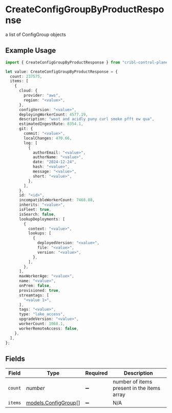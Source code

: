 # CreateConfigGroupByProductResponse

a list of ConfigGroup objects

## Example Usage

```typescript
import { CreateConfigGroupByProductResponse } from "cribl-control-plane/models/operations";

let value: CreateConfigGroupByProductResponse = {
  count: 237575,
  items: [
    {
      cloud: {
        provider: "aws",
        region: "<value>",
      },
      configVersion: "<value>",
      deployingWorkerCount: 4577.19,
      description: "woot and acidly puny curl smoke pfft ew qua",
      estimatedIngestRate: 8354.1,
      git: {
        commit: "<value>",
        localChanges: 470.66,
        log: [
          {
            authorEmail: "<value>",
            authorName: "<value>",
            date: "2024-12-24",
            hash: "<value>",
            message: "<value>",
            short: "<value>",
          },
        ],
      },
      id: "<id>",
      incompatibleWorkerCount: 7468.88,
      inherits: "<value>",
      isFleet: true,
      isSearch: false,
      lookupDeployments: [
        {
          context: "<value>",
          lookups: [
            {
              deployedVersion: "<value>",
              file: "<value>",
              version: "<value>",
            },
          ],
        },
      ],
      maxWorkerAge: "<value>",
      name: "<value>",
      onPrem: false,
      provisioned: true,
      streamtags: [
        "<value 1>",
      ],
      tags: "<value>",
      type: "lake_access",
      upgradeVersion: "<value>",
      workerCount: 1068.1,
      workerRemoteAccess: false,
    },
  ],
};
```

## Fields

| Field                                               | Type                                                | Required                                            | Description                                         |
| --------------------------------------------------- | --------------------------------------------------- | --------------------------------------------------- | --------------------------------------------------- |
| `count`                                             | *number*                                            | :heavy_minus_sign:                                  | number of items present in the items array          |
| `items`                                             | [models.ConfigGroup](../../models/configgroup.md)[] | :heavy_minus_sign:                                  | N/A                                                 |